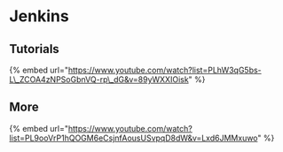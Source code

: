 # Jenkins

## Tutorials

{% embed url="https://www.youtube.com/watch?list=PLhW3qG5bs-L\_ZCOA4zNPSoGbnVQ-rp\_dG&v=89yWXXIOisk" %}

## More

{% embed url="https://www.youtube.com/watch?list=PL9ooVrP1hQOGM6eCsjnfAousUSvpqD8dW&v=Lxd6JMMxuwo" %}



